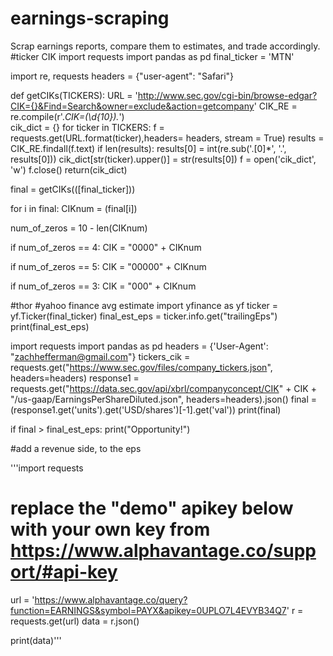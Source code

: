 # earnings-scraping
Scrap earnings reports, compare them to estimates, and trade accordingly.
#ticker CIK
import requests
import pandas as pd
final_ticker = 'MTN'


import re, requests
headers = {"user-agent": "Safari"}

def getCIKs(TICKERS):
    URL = 'http://www.sec.gov/cgi-bin/browse-edgar?CIK={}&Find=Search&owner=exclude&action=getcompany'
    CIK_RE = re.compile(r'.*CIK=(\d{10}).*')    
    cik_dict = {}
    for ticker in TICKERS:
        f = requests.get(URL.format(ticker),headers= headers, stream = True)
        results = CIK_RE.findall(f.text)
        if len(results):
            results[0] = int(re.sub('\.[0]*', '.', results[0]))
            cik_dict[str(ticker).upper()] = str(results[0])
    f = open('cik_dict', 'w')
    f.close()
    return(cik_dict)


final = getCIKs(([final_ticker]))

for i in final:
    CIKnum = (final[i])

num_of_zeros = 10 - len(CIKnum)


if num_of_zeros == 4:
    CIK = "0000" + CIKnum
    
if num_of_zeros == 5:
    CIK = "00000" + CIKnum
    
if num_of_zeros == 3:
    CIK = "000" + CIKnum


#thor
#yahoo finance avg estimate
import yfinance as yf
ticker = yf.Ticker(final_ticker)
final_est_eps = ticker.info.get("trailingEps")
print(final_est_eps)



import requests
import pandas as pd
headers = {'User-Agent': "zachhefferman@gmail.com"}
tickers_cik = requests.get("https://www.sec.gov/files/company_tickers.json", headers=headers)
response1 = requests.get("https://data.sec.gov/api/xbrl/companyconcept/CIK" + CIK + "/us-gaap/EarningsPerShareDiluted.json", headers=headers).json()
final = (response1.get('units').get('USD/shares')[-1].get('val'))
print(final)


if final > final_est_eps:
    print("Opportunity!")




#add a revenue side, to the eps


'''import requests

# replace the "demo" apikey below with your own key from https://www.alphavantage.co/support/#api-key
url = 'https://www.alphavantage.co/query?function=EARNINGS&symbol=PAYX&apikey=0UPLO7L4EVYB34Q7'
r = requests.get(url)
data = r.json()

print(data)'''
